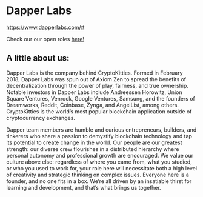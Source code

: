 # Dapper Labs
https://www.dapperlabs.com/#

Check our our open roles [here!](https://www.cryptokitties.co/careers)

## A little about us:
Dapper Labs is the company behind CryptoKitties. Formed in February 2018, Dapper Labs was spun out of Axiom Zen to spread the benefits of decentralization through the power of play, fairness, and true ownership. Notable investors in Dapper Labs include Andreessen Horowitz, Union Square Ventures, Venrock, Google Ventures, Samsung, and the founders of Dreamworks, Reddit, Coinbase, Zynga, and AngelList, among others. CryptoKitties is the world’s most popular blockchain application outside of cryptocurrency exchanges.

Dapper team members are humble and curious entrepreneurs, builders, and tinkerers who share a passion to demystify blockchain technology and tap its potential to create change in the world. Our people are our greatest strength: our diverse crew flourishes in a distributed hierarchy where personal autonomy and professional growth are encouraged. We value our culture above else: regardless of where you came from, what you studied, or who you used to work for, your role here will necessitate both a high level of creativity and strategic thinking on complex issues. Everyone here is a founder, and no one fits in a box. We’re all driven by an insatiable thirst for learning and development, and that’s what brings us together.
